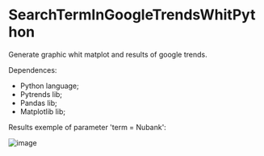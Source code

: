 # SearchTermInGoogleTrendsWhitPython
Generate graphic whit matplot and results of google trends.

Dependences:
  * Python language;
  * Pytrends lib;
  * Pandas lib;
  * Matplotlib lib;

Results exemple of parameter 'term = Nubank':

![image](https://user-images.githubusercontent.com/57879409/131341765-7505abc4-1c3d-4aa0-8686-c7ab3cd4f6df.png)


